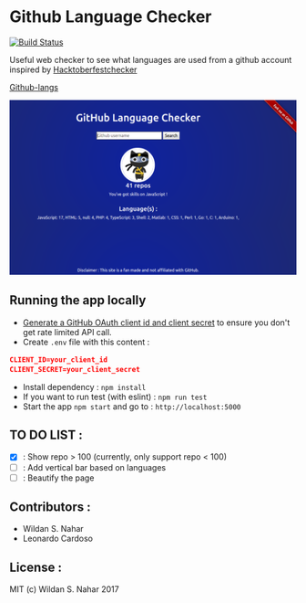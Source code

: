 # Github Language Checker

[![Build Status](https://travis-ci.org/wildan3105/github-langs.svg?branch=master)](https://travis-ci.org/wildan3105/github-langs)

Useful web checker to see what languages are used from a github account inspired by [Hacktoberfestchecker](https://hacktoberfestchecker.herokuapp.com)

[Github-langs](https://githublangs.herokuapp.com)

![Screenshot](screenshot2.png)

## Running the app locally

* [Generate a GitHub OAuth client id and client secret](https://github.com/settings/applications/new) to ensure you don't get rate limited API call.
* Create `.env` file with this content :
```json
CLIENT_ID=your_client_id
CLIENT_SECRET=your_client_secret
```
* Install dependency : `npm install`
* If you want to run test (with eslint) : `npm run test`
* Start the app `npm start` and go to : `http://localhost:5000`

## TO DO LIST :
- [x] : Show repo > 100 (currently, only support repo < 100)
- [ ] : Add vertical bar based on languages
- [ ] : Beautify the page

## Contributors :
- Wildan S. Nahar [](https://github.com/wildan3105)
- Leonardo Cardoso [](https://github.com/Leocardoso94)

## License :

MIT (c) Wildan S. Nahar 2017
